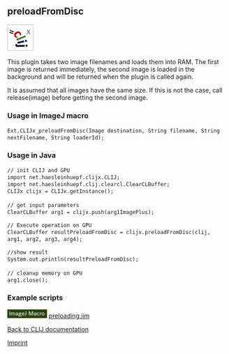 ## preloadFromDisc
![Image](images/mini_clijx_logo.png)

This plugin takes two image filenames and loads them into RAM. The first image is returned immediately, the second image is loaded in the background and  will be returned when the plugin is called again.

 It is assumed that all images have the same size. If this is not the case, call release(image) before  getting the second image.

### Usage in ImageJ macro
```
Ext.CLIJx_preloadFromDisc(Image destination, String filename, String nextFilename, String loaderId);
```


### Usage in Java
```
// init CLIJ and GPU
import net.haesleinhuepf.clijx.CLIJ;
import net.haesleinhuepf.clij.clearcl.ClearCLBuffer;
CLIJx clijx = CLIJx.getInstance();

// get input parameters
ClearCLBuffer arg1 = clijx.push(arg1ImagePlus);
```

```
// Execute operation on GPU
ClearCLBuffer resultPreloadFromDisc = clijx.preloadFromDisc(clij, arg1, arg2, arg3, arg4);
```

```
//show result
System.out.println(resultPreloadFromDisc);

// cleanup memory on GPU
arg1.close();
```




### Example scripts
<a href="https://github.com/clij/clij-advanced-filters/blob/master/src/main/macro/"><img src="images/language_macro.png" height="20"/></a> [preloading.ijm](https://github.com/clij/clij-advanced-filters/blob/master/src/main/macro/preloading.ijm)  


[Back to CLIJ documentation](https://clij.github.io/)

[Imprint](https://clij.github.io/imprint)
